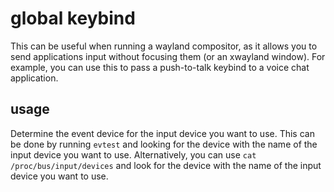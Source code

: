# global keybind

This can be useful when running a wayland compositor, as it allows you to send applications input without focusing them (or an xwayland window).
For example, you can use this to pass a push-to-talk keybind to a voice chat application.

## usage

Determine the event device for the input device you want to use.
This can be done by running `evtest` and looking for the device with the name of the input device you want to use.
Alternatively, you can use `cat /proc/bus/input/devices` and look for the device with the name of the input device you want to use.
